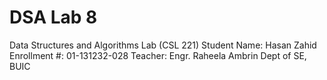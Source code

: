 # DSA Lab 8
Data Structures and Algorithms Lab (CSL 221) 
Student Name: Hasan Zahid 
Enrollment #: 01-131232-028 
Teacher: Engr. Raheela Ambrin 
Dept of SE, BUIC

